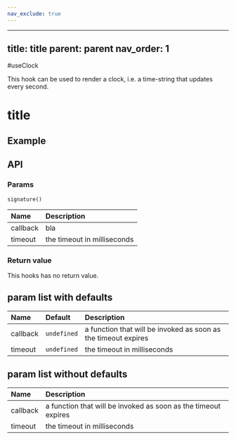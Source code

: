 ```yaml
---
nav_exclude: true
---
```


---
title: title
parent: parent
nav_order: 1
---

#useClock

This hook can be used to render a clock, i.e. a time-string that updates every second.

# title

## Example

## API

### Params

`signature()`

| Name             | Description                                                          |
|:-----------------|:---------------------------------------------------------------------|
| callback         | bla                          |
| timeout          | the timeout in milliseconds  |

### Return value

This hooks has no return value.


## param list with defaults

| Name         | Default           | Description                                                          |
|:-------------|:------------------|:---------------------------------------------------------------------|
| callback     | `undefined`       | a function that will be invoked as soon as the timeout expires       |
| timeout      | `undefined`       | the timeout in milliseconds                                          |


## param list without defaults

| Name             | Description                                                          |
|:-----------------|:---------------------------------------------------------------------|
| callback         | a function that will be invoked as soon as the timeout expires       |
| timeout          | the timeout in milliseconds                                          |
